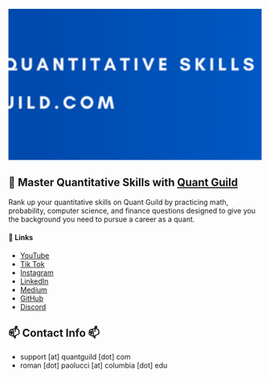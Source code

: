 <a href="https://www.quantguild.com"><img src="banner.png" style="object-fit: cover; width:1000px; height:300px;"/></a>

## 🚀 Master Quantitative Skills with <a href="https://www.quantguild.com">Quant Guild</a>
Rank up your quantitative skills on Quant Guild by practicing math, probability, computer science, and finance questions designed to give you the background you need to pursue a career as a quant.

#### 🌱 Links
<html>
<head>
    <meta charset="UTF-8">
    <meta name="viewport" content="width=device-width, initial-scale=1.0">
</head>
  <body>
             <ul>
                <a href="https://www.youtube.com/@QuantGuild" target="_blank"><li><i class="fab fa-youtube"></i> YouTube</li></a>
                <a href="https://www.tiktok.com/@quantguild" target="_blank"><li><i class="fab fa-tiktok"></i> Tik Tok</li></a>
                <a href="https://www.instagram.com/quantguild/" target="_blank"><li><i class="fab fa-instagram"></i> Instagram</li></a>
                <a href="https://www.linkedin.com/company/quant-guild" target="_blank"><li><i class="fab fa-linkedin"></i> LinkedIn</li></a>
                <a href="https://romanmichaelpaolucci.medium.com" target="_blank"><li><i class="fab fa-medium"></i> Medium</li></a>
                <a href="https://github.com/romanmichaelpaolucci" target="_blank"><li><i class="fab fa-github"></i> GitHub</li></a>
                <a href="https://discord.com/invite/MJ4FU2c6c3" target="_blank"><li><i class="fab fa-discord"></i> Discord</li></a>
            </ul>
    </body>
</html>

## 📫 Contact Info 📫
- support [at] quantguild [dot] com
- roman [dot] paolucci [at] columbia [dot] edu


<!--
**romanmichaelpaolucci/RomanMichaelPaolucci** is a ✨ _special_ ✨ repository because its `README.md` (this file) appears on your GitHub profile.

Here are some ideas to get you started:

- 🔭 I’m currently working on ...
- 🌱 I’m currently learning ...
- 👯 I’m looking to collaborate on ...
- 🤔 I’m looking for help with ...
- 💬 Ask me about ...
- 📫 How to reach me: ...
- 😄 Pronouns: ...
- ⚡ Fun fact: ...
-->
